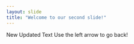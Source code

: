 ```yaml
---
layout: slide
title: "Welcome to our second slide!"
---
```

New Updated Text
Use the left arrow to go back!
